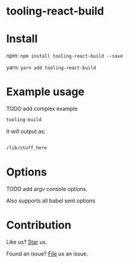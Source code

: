 # tooling-react-build

# Install

npm:
`npm install tooling-react-build --save`

yarn:
`yarn add tooling-react-build`

# Example usage

TODO add complex example

```bash
tooling-build
```

It will output as:

```bash

/lib/stuff_here

```

# Options

TODO add argv console options.

Also supports all babel sent options

# Contribution

Like us? [Star](https://github.com/marius-ionescu/react-sanitized) us.

Found an issue? [File](https://github.com/marius-ionescu/react-sanitized/issues) us an issue.
